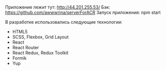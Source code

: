 Приложение лежит тут:
   http://44.201.255.53/
Бэк:
   https://github.com/awwwrina/serverForACR
Запуск приложения: 
   npm start 
   
В разработке использовались следующие технологии:

- HTML5
- SCSS, Flexbox, Grid Layout
- React
- React Router
- React Redux, Redux Toolkit
- Formik
- Yup
